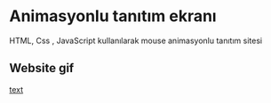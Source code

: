 # Animasyonlu tanıtım ekranı 

HTML, Css , JavaScript kullanılarak mouse animasyonlu tanıtım sitesi

## Website gif
[text](recording-2024-07-29-12-25-17-ezgif.com-video-to-gif-converter.webm)